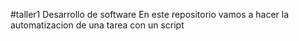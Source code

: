 #taller1 Desarrollo de software
En este repositorio vamos a hacer la automatizacion de una tarea con un script
